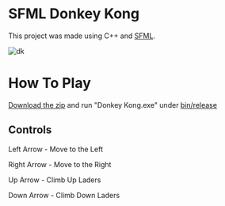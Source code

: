 # SFML Donkey Kong
This project was made using C++ and [SFML](https://www.sfml-dev.org/).

![dk](https://user-images.githubusercontent.com/114306821/219495680-9db7d118-78e1-4a37-883b-fd08d3ec490c.gif)


# How To Play
[Download the zip](https://github.com/ZainM24/SFML-Donkey-Kong/releases/download/v1.0/SFML-Donkey-Kong.zip) and run "Donkey Kong.exe" under [bin/release](https://github.com/ZainM24/SFML-Donkey-Kong/tree/main/Donkey%20Kong/bin/Release)

## Controls
Left Arrow - Move to the Left

Right Arrow - Move to the Right

Up Arrow - Climb Up Laders

Down Arrow - Climb Down Laders

